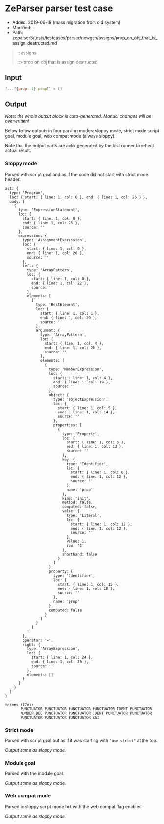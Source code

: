 # ZeParser parser test case

- Added: 2019-06-19 (mass migration from old system)
- Modified: -
- Path: zeparser3/tests/testcases/parser/newgen/assigns/prop_on_obj_that_is_assign_destructed.md

> :: assigns
>
> ::> prop on obj that is assign destructed

## Input

`````js
[...[{prop: 1}.prop]] = []
`````

## Output

_Note: the whole output block is auto-generated. Manual changes will be overwritten!_

Below follow outputs in four parsing modes: sloppy mode, strict mode script goal, module goal, web compat mode (always sloppy).

Note that the output parts are auto-generated by the test runner to reflect actual result.

### Sloppy mode

Parsed with script goal and as if the code did not start with strict mode header.

`````
ast: {
  type: 'Program',
  loc: { start: { line: 1, col: 0 }, end: { line: 1, col: 26 } },
  body: [
    {
      type: 'ExpressionStatement',
      loc: {
        start: { line: 1, col: 0 },
        end: { line: 1, col: 26 },
        source: ''
      },
      expression: {
        type: 'AssignmentExpression',
        loc: {
          start: { line: 1, col: 0 },
          end: { line: 1, col: 26 },
          source: ''
        },
        left: {
          type: 'ArrayPattern',
          loc: {
            start: { line: 1, col: 0 },
            end: { line: 1, col: 22 },
            source: ''
          },
          elements: [
            {
              type: 'RestElement',
              loc: {
                start: { line: 1, col: 1 },
                end: { line: 1, col: 20 },
                source: ''
              },
              argument: {
                type: 'ArrayPattern',
                loc: {
                  start: { line: 1, col: 4 },
                  end: { line: 1, col: 20 },
                  source: ''
                },
                elements: [
                  {
                    type: 'MemberExpression',
                    loc: {
                      start: { line: 1, col: 4 },
                      end: { line: 1, col: 19 },
                      source: ''
                    },
                    object: {
                      type: 'ObjectExpression',
                      loc: {
                        start: { line: 1, col: 5 },
                        end: { line: 1, col: 14 },
                        source: ''
                      },
                      properties: [
                        {
                          type: 'Property',
                          loc: {
                            start: { line: 1, col: 6 },
                            end: { line: 1, col: 13 },
                            source: ''
                          },
                          key: {
                            type: 'Identifier',
                            loc: {
                              start: { line: 1, col: 6 },
                              end: { line: 1, col: 12 },
                              source: ''
                            },
                            name: 'prop'
                          },
                          kind: 'init',
                          method: false,
                          computed: false,
                          value: {
                            type: 'Literal',
                            loc: {
                              start: { line: 1, col: 12 },
                              end: { line: 1, col: 12 },
                              source: ''
                            },
                            value: 1,
                            raw: '1'
                          },
                          shorthand: false
                        }
                      ]
                    },
                    property: {
                      type: 'Identifier',
                      loc: {
                        start: { line: 1, col: 15 },
                        end: { line: 1, col: 15 },
                        source: ''
                      },
                      name: 'prop'
                    },
                    computed: false
                  }
                ]
              }
            }
          ]
        },
        operator: '=',
        right: {
          type: 'ArrayExpression',
          loc: {
            start: { line: 1, col: 24 },
            end: { line: 1, col: 26 },
            source: ''
          },
          elements: []
        }
      }
    }
  ]
}

tokens (17x):
       PUNCTUATOR PUNCTUATOR PUNCTUATOR PUNCTUATOR IDENT PUNCTUATOR
       NUMBER_DEC PUNCTUATOR PUNCTUATOR IDENT PUNCTUATOR PUNCTUATOR
       PUNCTUATOR PUNCTUATOR PUNCTUATOR ASI
`````

### Strict mode

Parsed with script goal but as if it was starting with `"use strict"` at the top.

_Output same as sloppy mode._

### Module goal

Parsed with the module goal.

_Output same as sloppy mode._

### Web compat mode

Parsed in sloppy script mode but with the web compat flag enabled.

_Output same as sloppy mode._
